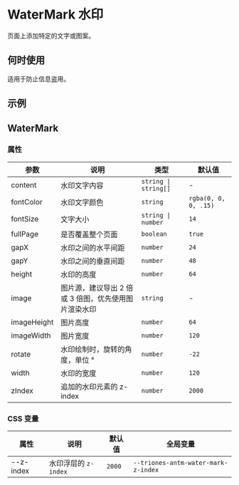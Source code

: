 # WaterMark 水印

页面上添加特定的文字或图案。

## 何时使用

适用于防止信息盗用。

## 示例

<code src="./demo/demo1.tsx"></code>

<code src="./demo/demo2.tsx"></code>

## WaterMark

### 属性

| 参数 | 说明 | 类型 | 默认值 |
| --- | --- | --- | --- |
| content | 水印文字内容 | `string \| string[]` | - |
| fontColor | 水印文字颜色 | `string` | `rgba(0, 0, 0, .15)` |
| fontSize | 文字大小 | `string \| number` | `14` |
| fullPage | 是否覆盖整个页面 | `boolean` | `true` |
| gapX | 水印之间的水平间距 | `number` | `24` |
| gapY | 水印之间的垂直间距 | `number` | `48` |
| height | 水印的高度 | `number` | `64` |
| image | 图片源，建议导出 2 倍或 3 倍图，优先使用图片渲染水印 | `string` | - |
| imageHeight | 图片高度 | `number` | `64` |
| imageWidth | 图片宽度 | `number` | `120` |
| rotate | 水印绘制时，旋转的角度，单位 ° | `number` | `-22` |
| width | 水印的宽度 | `number` | `120` |
| zIndex | 追加的水印元素的 z-index | `number` | `2000` |

### CSS 变量

| 属性      | 说明                 | 默认值 | 全局变量                   |
| --------- | -------------------- | ------ | -------------------------- |
| --z-index | 水印浮层的 `z-index` | `2000` | `--triones-antm-water-mark-z-index` |
